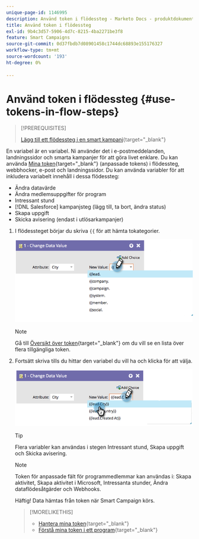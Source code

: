 ```yaml
---
unique-page-id: 1146995
description: Använd token i flödessteg - Marketo Docs - produktdokumentation
title: Använd token i flödessteg
exl-id: 9b4c3d57-5906-4d7c-8215-4ba2271be3f8
feature: Smart Campaigns
source-git-commit: 0d37fbdb7d08901458c1744dc68893e155176327
workflow-type: tm+mt
source-wordcount: '193'
ht-degree: 0%

---
```


# Använd token i flödessteg {#use-tokens-in-flow-steps}

>[!PREREQUISITES]
>
>[Lägg till ett flödessteg i en smart kampanj](/help/marketo/product-docs/core-marketo-concepts/smart-campaigns/flow-actions/add-a-flow-step-to-a-smart-campaign.md){target="_blank"}

En variabel är en variabel. Ni använder det i e-postmeddelanden, landningssidor och smarta kampanjer för att göra livet enklare. Du kan använda [Mina token](/help/marketo/product-docs/core-marketo-concepts/programs/tokens/understanding-my-tokens-in-a-program.md){target="_blank"} (anpassade tokens) i flödessteg, webbhocker, e-post och landningssidor. Du kan använda variabler för att inkludera variabelt innehåll i dessa flödessteg:

* Ändra datavärde
* Ändra medlemsuppgifter för program
* Intressant stund
* [!DNL Salesforce] kampanjsteg (lägg till, ta bort, ändra status)
* Skapa uppgift
* Skicka avisering (endast i utlösarkampanjer)

1. I flödessteget börjar du skriva `{{` för att hämta tokategorier.

   ![](assets/use-tokens-in-flow-steps-1.png)

   >[!NOTE]
   >
   >Gå till [Översikt över token](/help/marketo/product-docs/demand-generation/landing-pages/personalizing-landing-pages/tokens-overview.md){target="_blank"} om du vill se en lista över flera tillgängliga token.

1. Fortsätt skriva tills du hittar den variabel du vill ha och klicka för att välja.

   ![](assets/use-tokens-in-flow-steps-2.png)

   >[!TIP]
   >
   >Flera variabler kan användas i stegen Intressant stund, Skapa uppgift och Skicka avisering.

   >[!NOTE]
   >
   >Token för anpassade fält för programmedlemmar kan användas i: Skapa aktivitet, Skapa aktivitet i Microsoft, Intressanta stunder, Ändra dataflödesåtgärder och Webhooks.

   Häftig! Data hämtas från token när Smart Campaign körs.

   >[!MORELIKETHIS]
   >
   >* [Hantera mina token](/help/marketo/product-docs/core-marketo-concepts/programs/tokens/managing-my-tokens.md){target="_blank"}
   >* [Förstå mina token i ett program](/help/marketo/product-docs/core-marketo-concepts/programs/tokens/understanding-my-tokens-in-a-program.md){target="_blank"}
